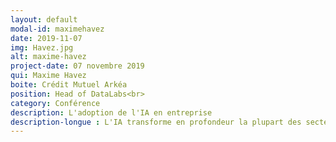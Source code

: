 ```yaml
---
layout: default
modal-id: maximehavez
date: 2019-11-07
img: Havez.jpg
alt: maxime-havez
project-date: 07 novembre 2019
qui: Maxime Havez
boite: Crédit Mutuel Arkéa
position: Head of DataLabs<br>
category: Conférence
description: L'adoption de l'IA en entreprise
description-longue : L'IA transforme en profondeur la plupart des secteurs d'activité. Sa popularité ne doit cependant pas pousser les entreprises à la précipitation et son adoption doit ainsi se faire de manière réfléchie. Quelques piliers permettent toutefois de faciliter son adoption pour bénéficier du meilleur de l'humain et de l'IA.  
---
```

